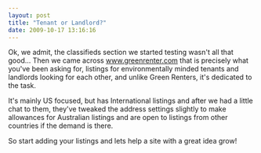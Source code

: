 ```yaml
---
layout: post
title: "Tenant or Landlord?"
date: 2009-10-17 13:16:16
---
```


Ok, we admit, the classifieds section we started testing wasn't all that good... Then we came across <a href="http://www.greenrenter.com" target="_blank">www.greenrenter.com</a> that is precisely what you've been asking for, listings for environmentally minded tenants and landlords looking for each other, and unlike Green Renters, it's dedicated to the task.

It's mainly US focused, but has International listings and after we had a little chat to them, they've tweaked the address settings slightly to make allowances for Australian listings and are open to listings from other countries if the demand is there.

So start adding your listings and lets help a site with a great idea grow!